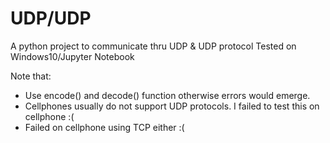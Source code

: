 # UDP/UDP
A python project to communicate thru UDP & UDP protocol
Tested on Windows10/Jupyter Notebook

Note that:

- Use encode() and decode() function otherwise errors would emerge.
- Cellphones usually do not support UDP protocols.  I failed to test this on cellphone :(
- Failed on cellphone using TCP either :(
